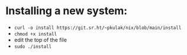 # Installing a new system:

* `curl -o install https://git.sr.ht/~pkulak/nix/blob/main/install`
* `chmod +x install`
* edit the top of the file
* `sudo ./install`
